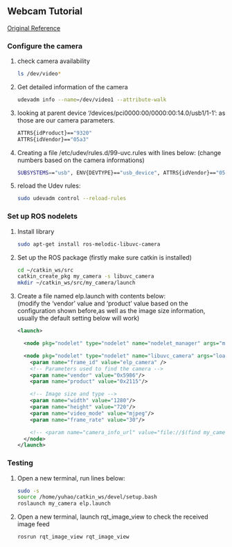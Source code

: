 ---
---
## Webcam Tutorial

[Original Reference](https://msadowski.github.io/ros-web-tutorial-pt2-cameras/)

### Configure the camera

1. check camera availability

    ```bash
    ls /dev/video*
    ```

1. Get detailed information of the camera

    ```bash
    udevadm info --name=/dev/video1 --attribute-walk
    ```

1. looking at parent device ‘/devices/pci0000:00/0000:00:14.0/usb1/1-1’: as those are our camera parameters. 

    ```bash
    ATTRS{idProduct}=="9320"
    ATTRS{idVendor}=="05a3"
    ```

1. Creating a file /etc/udev/rules.d/99-uvc.rules with lines below: (change numbers based on the camera informations)

    ```bash
    SUBSYSTEMS=="usb", ENV{DEVTYPE}=="usb_device", ATTRS{idVendor}=="05a3", ATTRS{idProduct}=="9320", MODE="0666"
    ```

1. reload the Udev rules:

    ```bash
    sudo udevadm control --reload-rules
    ```

### Set up ROS nodelets

1. Install library

    ```bash
    sudo apt-get install ros-melodic-libuvc-camera
    ```
1. Set up the ROS package (firstly make sure catkin is installed)

    ```bash
    cd ~/catkin_ws/src
    catkin_create_pkg my_camera -s libuvc_camera
    mkdir ~/catkin_ws/src/my_camera/launch
    ```

1.  Create a file named elp.launch with contents below:  
(modify the ‘vendor’ value and ‘product’ value based on the configuration shown before,as well as the image size information, usually the default setting below will work)

    ```xml
    <launch>

      <node pkg="nodelet" type="nodelet" name="nodelet_manager" args="manager" output="screen"/>

      <node pkg="nodelet" type="nodelet" name="libuvc_camera" args="load libuvc_camera/driver /nodelet_manager" output="screen">
        <param name="frame_id" value="elp_camera" />
        <!-- Parameters used to find the camera -->
        <param name="vendor" value="0x5986"/>
        <param name="product" value="0x2115"/>

        <!-- Image size and type -->
        <param name="width" value="1280"/>
        <param name="height" value="720"/>
        <param name="video_mode" value="mjpeg"/>
        <param name="frame_rate" value="30"/>

        <!-- <param name="camera_info_url" value="file://$(find my_camera)/config/elp.yaml"/> -->
      </node>
    </launch>
    ```

### Testing

1. Open a new terminal, run lines below:

    ```bash
    sudo -s
    source /home/yuhao/catkin_ws/devel/setup.bash
    roslaunch my_camera elp.launch
    ```

1. Open a new terminal, launch rqt_image_view to check the received image feed

    ```bash
    rosrun rqt_image_view rqt_image_view
    ```
